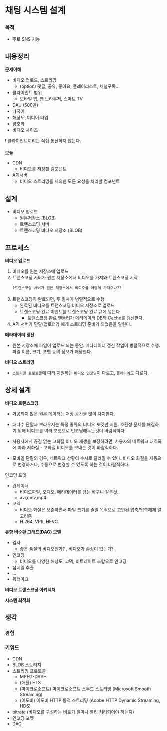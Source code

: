# 채팅 시스템 설계

### 목적

- 주로 SNS 기능

## 내용정리

**문제이해**

- 비디오 업로드, 스트리밍
  - (option) 댓글, 공유, 좋아요, 플레이리스트, 채널구독..
- 클라이언트 범위
  - 모바일 앱, 웹 브라우저, 스마트 TV
- DAU (500만)
- 다국어
- 해상도, 미디어 타입
- 암호화
- 비디오 사이즈

❗ 클라이언트끼리는 직접 통신하지 않는다.

**모듈**

- CDN
  - 비디오를 저장할 컴포넌트
- API서버
  - 비디오 스트리밍을 제외한 모든 요청을 처리할 컴포넌트

## 설계

- 비디오 업로드
  - 원본저장소 (BLOB)
  - 트랜스코딩 서버
  - 트랜스코딩 비디오 저장소 (BLOB)

## 프로세스

**비디오 업로드**

1. 비디오를 원본 저장소에 업로드
2. 트랜스코딩 서버가 원본 저장소에서 비디오를 가져와 트렌스코딩 시작
   ```
   ❓트랜스코딩 서버가 원본 저장소에서 비디오를 어떻게 가져오나??
   ```
3. 트랜스코딩이 완료되면, 두 절차가 병렬적으로 수행
   - 완료된 비디오를 트랜스코딩 비디오 저장소로 업로드
   - 트랜스코딩 완료 이벤트를 트랜스코딩 완료 큐에 넣는다
     - 트랜스코딩 완료 핸들러가 메타데이터 DB와 Cache를 갱신한다.
4. API 서버가 단말(업로더?) 에게 스트리밍 준비가 되었음을 알린다.

**메타데이터 갱신**

- 원본 저장소에 파일이 업로드 되는 동안. 메타데이터 갱신 작업이 병렬적으로 수행. 파일 이름, 크기, 포멧 등의 정보가 해당한다.

**비디오 스트리밍**

- `스트리밍 프로토콜`에 따라 지원하는 `비디오 인코딩`이 다르고, `플레이어`도 다르다.

## 상세 설계

**비디오 트랜스코딩**

- 가공되지 않은 원본 데이터는 저장 공간을 많이 차지한다.

- 대다수 단말과 브라우저는 특정 종류의 비디오 포멧만 지원. 호환성 문제를 해결하기 위해 비디오를 여러 포멧으로 인코딩해두는것이 바람직하다.

- 사용자에게 끊김 없는 고화질 비디오 재생을 보장하려면, 사용자의 네트워크 대역폭에 따라 저화질 - 고화질 비디오를 보내는 것이 바람직하다.

- 모바일 단말의 경우, 네트워크 상황이 수시로 달라질 수 있다. 비디오 화질을 자동으로 변경하거나, 수동으로 변경할 수 있도록 하는 것이 바람직하다.

인코딩 포멧

- 컨테이너
  - 비디오파일, 오디오, 메타데이터를 담는 바구니 같은것..
  - avi,mov,mp4
- 코덱
  - 비디오 화질은 보존하면서 파일 크기를 줄일 목적으로 고안된 압축/압축해제 알고리즘
  - H.264, VP9, HEVC

**유향 비순환 그래프(DAG) 모델**

- 검사
  - 좋은 품질의 비디오인가? , 비디오가 손상이 없는가?
- 인코딩
  - 비디오를 다양한 해상도, 코덱, 비트레이트 조합으로 인코딩
- 섬네일 추출
- ...
- 워터마크

**비디오 트랜스코딩 아키텍쳐**

**시스템 최적화**

## 생각

### 경험

### 키워드

- CDN
- BLOB 스토리지
- 스트리밍 프로토콜
  - MPEG-DASH
  - (애플) HLS
  - (마이크로소프트) 마이크로소프트 스무드 스트리밍 (Microsoft Smooth Streaming)
  - (어도비) 어도비 HTTP 동적 스트리밍 (Adobe HTTP Dynamic Streaming, HDS)
- bitrate (비디오를 구성하는 비트가 얼마나 빨리 처리되어야 하는지)
- 인코딩 포멧
- DAG
